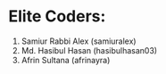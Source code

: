 # Elite Coders:
1. Samiur Rabbi Alex (samiuralex)
2. Md. Hasibul Hasan (hasibulhasan03)
3. Afrin Sultana (afrinayra)
